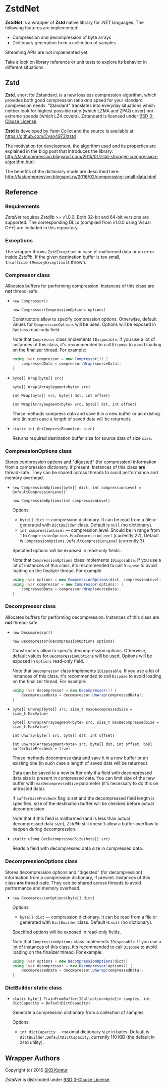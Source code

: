 ZstdNet
=======

**ZstdNet** is a wrapper of **Zstd** native library for .NET languages. The following features are implemented:

* Compression and decompression of byte arrays
* Dictionary generation from a collection of samples

Streaming APIs are not implemented yet.

Take a look on library reference or unit tests to explore its behavior in different situations.

Zstd
----

**Zstd**, short for Zstandard, is a new lossless compression algorithm, which
provides both good compression ratio _and_ speed for your standard compression
needs. "Standard" translates into everyday situations which neither look for
highest possible ratio (which LZMA and ZPAQ cover) nor extreme speeds (which
LZ4 covers). Zstandard is licensed under [BSD 3-Clause License](Native/LICENSE).

**Zstd** is developed by Yann Collet and the source is available at:
https://github.com/Cyan4973/zstd

The motivation for development, the algorithm used and its properties are
explained in the blog post that introduces the library:
http://fastcompression.blogspot.com/2015/01/zstd-stronger-compression-algorithm.html

The benefits of the dictionary mode are described here:
http://fastcompression.blogspot.ru/2016/02/compressing-small-data.html

Reference
---------

### Requirements

*ZstdNet* requires *Zstdlib* >= v1.0.0. Both 32-bit and 64-bit versions are supported.
The corresponding DLLs (compiled from v1.0.0 using Visual C++) are included in this repository.

### Exceptions

The wrapper throws `ZstdException` in case of malformed data or an error inside *Zstdlib*.
If the given destination buffer is too small, `InsufficientMemoryException` is thrown.

### Compressor class

Allocates buffers for performing compression. Instances of this class are **not** thread-safe.

* `new Compressor()`

  `new Compressor(CompressionOptions options)`

  Constructors allow to specify compression options. Otherwise, default values for `CompressionOptions` will be used.
  Options will be exposed in `Options` read-only field.

  Note that `Compressor` class implements `IDisposable`.
  If you use a lot of instances of this class,
  it's recommended to call `Dispose` to avoid loading on the finalizer thread. For example:

  ```c#
  using (var compressor = new Compressor()) {
	  compressedData = compressor.Wrap(sourceData);
  }
  ```

* `byte[] Wrap(byte[] src)`

  `byte[] Wrap(ArraySegment<byte> src)`

  `int Wrap(byte[] src, byte[] dst, int offset)`

  `int Wrap(ArraySegment<byte> src, byte[] dst, int offset)`

  These methods compress data and save it in a new buffer or
  an existing one (in such case a length of saved data will be returned).

* `static int GetCompressBound(int size)`

  Returns required destination buffer size for source data of size `size`.

### CompressionOptions class

Stores compression options and "digested" (for compression) information
from a compression dictionary, if present.
Instances of this class **are** thread-safe. They can be shared across threads to avoid
performance and memory overhead.

* `new CompressionOptions(byte[] dict, int compressionLevel = DefaultCompressionLevel)`

  `new CompressionOptions(int compressionLevel)`

  Options:
    - `byte[] dict` &mdash; compression dictionary.
      It can be read from a file or generated with `DictBuilder` class.
	  Default is `null` (no dictionary).
    - `int compressionLevel` &mdash; compression level.
  	  Should be in range from 1 to `CompressionOptions.MaxCompressionLevel` (currently 22).
  	  Default is `CompressionOptions.DefaultCompressionLevel` (currently 3).

  Specified options will be exposed in read-only fields.

  Note that `CompressionOptions` class implements `IDisposable`.
  If you use a lot of instances of this class,
  it's recommended to call `Dispose` to avoid loading on the finalizer thread. For example:

  ```c#
  using (var options = new CompressionOptions(dict, compressionLevel: 5))
  using (var compressor = new Compressor(options)) {
  	  compressedData = compressor.Wrap(sourceData);
  }
  ```

### Decompressor class

Allocates buffers for performing decompression. Instances of this class are **not** thread-safe.

* `new Decompressor()`

  `new Decompressor(DecompressionOptions options)`

  Constructors allow to specify decompression options. Otherwise, default values for `DecompressionOptions` will be used.
  Options will be exposed in `Options` read-only field.

  Note that `Decompressor` class implements `IDisposable`.
  If you use a lot of instances of this class,
  it's recommended to call `Dispose` to avoid loading on the finalizer thread. For example:

  ```c#
  using (var decompressor = new Decompressor()) {
	  decompressedData = decompressor.Unwrap(compressedData);
  }
  ```

* `byte[] Unwrap(byte[] src, size_t maxDecompressedSize = size_t.MaxValue)`

  `byte[] Unwrap(ArraySegment<byte> src, size_t maxDecompressedSize = size_t.MaxValue)`

  `int Unwrap(byte[] src, byte[] dst, int offset)`

  `int Unwrap(ArraySegment<byte> src, byte[] dst, int offset, bool bufferSizePrecheck = true)`

  These methods decompress data and save it in a new buffer or
  an existing one (in such case a length of saved data will be returned).

  Data can be saved to a new buffer only if a field with decompressed data size
  is present in compressed data. You can limit size of the new buffer with
  `maxDecompressedSize` parameter (it's necessary to do this on untrusted data).

  If `bufferSizePrecheck` flag is set and the decompressed field length is specified,
  size of the destination buffer will be checked before actual decompression.

  Note that if this field is malformed (and is less than actual decompressed data size),
  *Zstdlib* still doesn't allow a buffer overflow to happen during decompression.

* `static ulong GetDecompressedSize(byte[] src)`

  Reads a field with decompressed data size in compressed data.

### DecompressionOptions class

Stores decompression options and "digested" (for decompression) information
from a compression dictionary, if present.
Instances of this class **are** thread-safe. They can be shared across threads to avoid
performance and memory overhead.

* `new DecompressionOptions(byte[] dict)`

  Options:
    - `byte[] dict` &mdash; compression dictionary.
      It can be read from a file or generated with `DictBuilder` class.
	    Default is `null` (no dictionary).

  Specified options will be exposed in read-only fields.

  Note that `CompressionOptions` class implements `IDisposable`.
  If you use a lot of instances of this class,
  it's recommended to call `Dispose` to avoid loading on the finalizer thread. For example:

  ```c#
  using (var options = new DecompressionOptions(dict))
  using (var decompressor = new Decompressor(options)) {
  	  decompressedData = decompressor.Unwrap(compressedData);
  }
  ```

### DictBuilder static class

* `static byte[] TrainFromBuffer(ICollection<byte[]> samples, int dictCapacity = DefaultDictCapacity)`

  Generate a compression dictionary from a collection of samples.

  Options:
    - `int dictCapacity` &mdash; maximal dictionary size in bytes.
	  Default is `DictBuilder.DefaultDictCapacity`, currently 110 KiB (the default in zstd utility).

Wrapper Authors
---------------

Copyright (c) 2016 [SKB Kontur](https://kontur.ru/eng/about)

*ZstdNet* is distributed under [BSD 3-Clause License](LICENSE).
